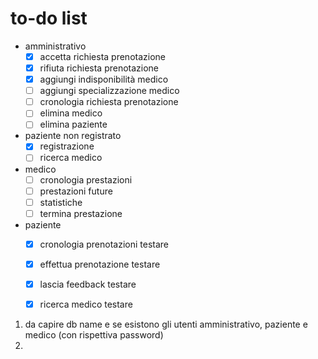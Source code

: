 # to-do list

- amministrativo
    - [x] accetta richiesta prenotazione 
    - [x] rifiuta richiesta prenotazione
    - [x] aggiungi indisponibilità medico 
    - [ ] aggiungi specializzazione medico
    - [ ] cronologia richiesta prenotazione
    - [ ] elimina medico 
    - [ ] elimina paziente

- paziente non registrato 
    - [x] registrazione 
    - [ ] ricerca medico
- medico
    - [ ] cronologia prestazioni 
    - [ ] prestazioni future
    - [ ] statistiche 
    - [ ] termina prestazione
- paziente
    - [x] cronologia prenotazioni testare
    - [x] effettua prenotazione testare
    - [x] lascia feedback testare
    - [x] ricerca medico testare


1. da capire db name e se esistono gli utenti amministrativo, paziente e medico (con rispettiva password)
2.